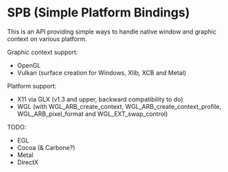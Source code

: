 # SPB (Simple Platform Bindings)

This is an API providing simple ways to handle native window and graphic context on various platform.

Graphic context support:
- OpenGL
- Vulkan (surface creation for Windows, Xlib, XCB and Metal)

Platform support:

- X11 via GLX (v1.3 and upper, backward compatibility to do)
- WGL (with WGL_ARB_create_context, WGL_ARB_create_context_profile, WGL_ARB_pixel_format and WGL_EXT_swap_control)

TODO:
- EGL
- Cocoa (& Carbone?)
- Metal
- DirectX
